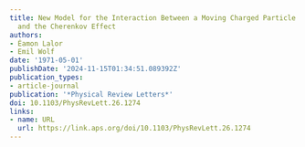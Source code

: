 ```yaml
---
title: New Model for the Interaction Between a Moving Charged Particle and a Dielectric,
  and the Cherenkov Effect
authors:
- Éamon Lalor
- Emil Wolf
date: '1971-05-01'
publishDate: '2024-11-15T01:34:51.089392Z'
publication_types:
- article-journal
publication: '*Physical Review Letters*'
doi: 10.1103/PhysRevLett.26.1274
links:
- name: URL
  url: https://link.aps.org/doi/10.1103/PhysRevLett.26.1274
---
```

